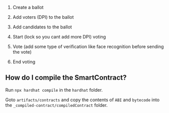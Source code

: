 1. Create a ballot

2. Add voters (DPI) to the ballot

3. Add candidates to the ballot

4. Start (lock so you cant add more DPI) voting

5. Vote (add some type of verification like face recognition before sending the vote)

6. End voting

## How do I compile the SmartContract?

Run `npx hardhat compile` in the `hardhat` folder.

Goto `artifacts/contracts` and copy the contents of `ABI` and `bytecode` into the `_compiled-contract/compiledContract` folder.
